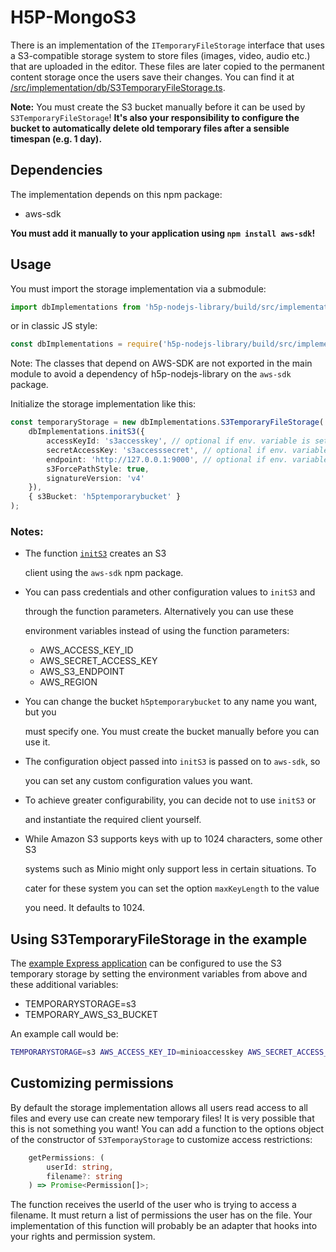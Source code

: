 # H5P-MongoS3

There is an implementation of the `ITemporaryFileStorage` interface that uses a S3-compatible storage system to store files \(images, video, audio etc.\) that are uploaded in the editor. These files are later copied to the permanent content storage once the users save their changes. You can find it at [/src/implementation/db/S3TemporaryFileStorage.ts](https://github.com/Lumieducation/H5P-Private/tree/4119bad329f48195a023360ce2c65892cd631c7e/src/implementation/db/S3TemporaryFileStorage.ts).

**Note:** You must create the S3 bucket manually before it can be used by `S3TemporaryFileStorage`! **It's also your responsibility to configure the bucket to automatically delete old temporary files after a sensible timespan \(e.g. 1 day\).**

## Dependencies

The implementation depends on this npm package:

* aws-sdk

**You must add it manually to your application using `npm install aws-sdk`!**

## Usage

You must import the storage implementation via a submodule:

```typescript
import dbImplementations from 'h5p-nodejs-library/build/src/implementation/db';
```

or in classic JS style:

```javascript
const dbImplementations = require('h5p-nodejs-library/build/src/implementation/db');
```

Note: The classes that depend on AWS-SDK are not exported in the main module to avoid a dependency of h5p-nodejs-library on the `aws-sdk` package.

Initialize the storage implementation like this:

```typescript
const temporaryStorage = new dbImplementations.S3TemporaryFileStorage(
    dbImplementations.initS3({
        accessKeyId: 's3accesskey', // optional if env. variable is set
        secretAccessKey: 's3accesssecret', // optional if env. variable is set
        endpoint: 'http://127.0.0.1:9000', // optional if env. variable is set
        s3ForcePathStyle: true,
        signatureVersion: 'v4'
    }),
    { s3Bucket: 'h5ptemporarybucket' }
);
```

### Notes:

* The function [`initS3`](https://github.com/Lumieducation/H5P-Private/tree/4119bad329f48195a023360ce2c65892cd631c7e/src/implementation/db/initS3.ts) creates an S3

  client using the `aws-sdk` npm package.

* You can pass credentials and other configuration values to `initS3` and

  through the function parameters. Alternatively you can use these

  environment variables instead of using the function parameters:

  * AWS\_ACCESS\_KEY\_ID
  * AWS\_SECRET\_ACCESS\_KEY
  * AWS\_S3\_ENDPOINT
  * AWS\_REGION

* You can change the bucket `h5ptemporarybucket` to any name you want, but you

  must specify one. You must create the bucket manually before you can use it.

* The configuration object passed into `initS3` is passed on to `aws-sdk`, so

  you can set any custom configuration values you want.

* To achieve greater configurability, you can decide not to use `initS3` or

  and instantiate the required client yourself.

* While Amazon S3 supports keys with up to 1024 characters, some other S3

  systems such as Minio might only support less in certain situations. To

  cater for these system you can set the option `maxKeyLength` to the value

  you need. It defaults to 1024.

## Using S3TemporaryFileStorage in the example

The [example Express application](https://github.com/Lumieducation/H5P-Private/tree/4119bad329f48195a023360ce2c65892cd631c7e/examples/express.ts) can be configured to use the S3 temporary storage by setting the environment variables from above and these additional variables:

* TEMPORARYSTORAGE=s3
* TEMPORARY\_AWS\_S3\_BUCKET

An example call would be:

```bash
TEMPORARYSTORAGE=s3 AWS_ACCESS_KEY_ID=minioaccesskey AWS_SECRET_ACCESS_KEY=miniosecret AWS_S3_ENDPOINT="http://127.0.0.1:9000" TEMPORARY_AWS_S3_BUCKET=h5ptemporarybucket npm start
```

## Customizing permissions

By default the storage implementation allows all users read access to all files and every use can create new temporary files! It is very possible that this is not something you want! You can add a function to the options object of the constructor of `S3TemporayStorage` to customize access restrictions:

```typescript
    getPermissions: (
        userId: string,
        filename?: string
    ) => Promise<Permission[]>;
```

The function receives the userId of the user who is trying to access a filename. It must return a list of permissions the user has on the file. Your implementation of this function will probably be an adapter that hooks into your rights and permission system.

